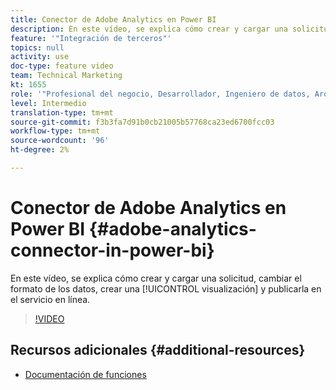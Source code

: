 ```yaml
---
title: Conector de Adobe Analytics en Power BI
description: En este vídeo, se explica cómo crear y cargar una solicitud, cambiar el formato de los datos, crear una visualización y publicar en el servicio en línea en Adobe Analytics Connector.
feature: '"Integración de terceros"'
topics: null
activity: use
doc-type: feature video
team: Technical Marketing
kt: 1655
role: '"Profesional del negocio, Desarrollador, Ingeniero de datos, Arquitecto, Arquitecto de datos, Administrador, Líder"'
level: Intermedio
translation-type: tm+mt
source-git-commit: f3b3fa7d91b0cb21005b57768ca23ed6700fcc03
workflow-type: tm+mt
source-wordcount: '96'
ht-degree: 2%

---
```



# Conector de Adobe Analytics en Power BI {#adobe-analytics-connector-in-power-bi}

En este vídeo, se explica cómo crear y cargar una solicitud, cambiar el formato de los datos, crear una [!UICONTROL visualización] y publicarla en el servicio en línea.

>[!VIDEO](https://video.tv.adobe.com/v/23130/?quality=12)

## Recursos adicionales {#additional-resources}

* [Documentación de funciones](https://docs.microsoft.com/en-us/power-bi/desktop-connect-adobe-analytics)
